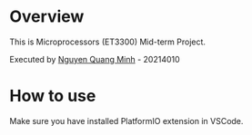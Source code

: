# Overview
This is Microprocessors (ET3300) Mid-term Project.

Executed by [Nguyen Quang Minh](https://www.facebook.com/moenguyenx) - 20214010

# How to use
Make sure you have installed PlatformIO extension in VSCode.
